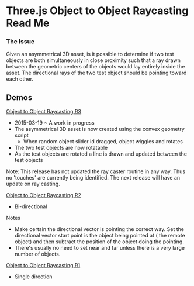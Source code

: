 Three.js Object to Object Raycasting Read Me
===

### The Issue

Given an asymmetrical 3D asset, is it possible to determine if two test objects are both simultaneously in close proximity 
such that a ray drawn between the geometric centers of the objects would lay entirely inside the asset.
The directional rays of the two test object should be pointing toward each other.
   
## Demos

[Object to Object Raycasting R3]( http://abantech.github.io/interaction-studies/threejs-object-to-object-raycasting/r2/threejs-object-to-object-raycasting.html )

* 2015-03-19 ~ A work in progress
* The asymmetrical 3D asset is now created using the convex geometry script
	* When random object slider id dragged, object wiggles and rotates 
* The two test objects are now rotatable
* As the test objects are rotated a line is drawn and updated between the test objects

Note: This release has not updated the ray caster routine in any way. Thus no 'touches' are currently being identified. The next release will have an update on ray casting.

[Object to Object Raycasting R2]( http://abantech.github.io/interaction-studies/threejs-object-to-object-raycasting/r2/threejs-object-to-object-raycasting.html )

* Bi-directional

Notes

* Make certain the directional vector is pointing the correct way. Set the directional vector start point is the object being pointed at ( the remote object) and then subtract the position of the object doing the pointing.
* There's usually no need to set near and far unless there is a very large number of objects.

[Object to Object Raycasting R1]( http://abantech.github.io/interaction-studies/threejs-object-to-object-raycasting/r1/threejs-object-to-object-raycasting.html )

* Single direction
